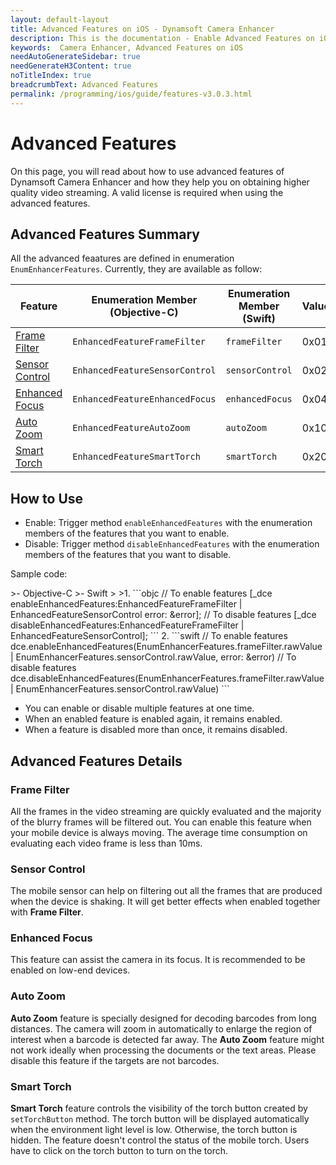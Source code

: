 ```yaml
---
layout: default-layout
title: Advanced Features on iOS - Dynamsoft Camera Enhancer
description: This is the documentation - Enable Advanced Features on iOS.
keywords:  Camera Enhancer, Advanced Features on iOS
needAutoGenerateSidebar: true
needGenerateH3Content: true
noTitleIndex: true
breadcrumbText: Advanced Features
permalink: /programming/ios/guide/features-v3.0.3.html
---
```


# Advanced Features

On this page, you will read about how to use advanced features of Dynamsoft Camera Enhancer and how they help you on obtaining higher quality video streaming. A valid license is required when using the advanced features.

## Advanced Features Summary

All the advanced feaatures are defined in enumeration `EnumEnhancerFeatures`. Currently, they are available as follow:

| Feature | Enumeration Member (Objective-C) | Enumeration Member (Swift) | Value |
| ------- | ------ | ----- | ----- |
| [Frame Filter](#frame-filter) | `EnhancedFeatureFrameFilter` | `frameFilter` | 0x01 |
| [Sensor Control](#sensor-control) | `EnhancedFeatureSensorControl` | `sensorControl` | 0x02 |
| [Enhanced Focus](#enhanced-focus) | `EnhancedFeatureEnhancedFocus` | `enhancedFocus` | 0x04 |
| [Auto Zoom](#auto-zoom) | `EnhancedFeatureAutoZoom` | `autoZoom` | 0x10 |
| [Smart Torch](#smart-torch) | `EnhancedFeatureSmartTorch` | `smartTorch` | 0x20 |

## How to Use

- Enable: Trigger method `enableEnhancedFeatures` with the enumeration members of the features that you want to enable.
- Disable: Trigger method `disableEnhancedFeatures` with the enumeration members of the features that you want to disable.

Sample code:

<div class="sample-code-prefix"></div>
>- Objective-C
>- Swift
>
>1. 
```objc
// To enable features
[_dce enableEnhancedFeatures:EnhancedFeatureFrameFilter | EnhancedFeatureSensorControl error: &error];
// To disable features
[_dce disableEnhancedFeatures:EnhancedFeatureFrameFilter | EnhancedFeatureSensorControl];
```
2. 
```swift
// To enable features
dce.enableEnhancedFeatures(EnumEnhancerFeatures.frameFilter.rawValue | EnumEnhancerFeatures.sensorControl.rawValue, error: &error)
// To disable features
dce.disableEnhancedFeatures(EnumEnhancerFeatures.frameFilter.rawValue | EnumEnhancerFeatures.sensorControl.rawValue)
```

- You can enable or disable multiple features at one time.
- When an enabled feature is enabled again, it remains enabled.
- When a feature is disabled more than once, it remains disabled.

## Advanced Features Details

### Frame Filter

All the frames in the video streaming are quickly evaluated and the majority of the blurry frames will be filtered out. You can enable this feature when your mobile device is always moving. The average time consumption on evaluating each video frame is less than 10ms.

### Sensor Control

The mobile sensor can help on filtering out all the frames that are produced when the device is shaking. It will get better effects when enabled together with **Frame Filter**.

### Enhanced Focus

This feature can assist the camera in its focus. It is recommended to be enabled on low-end devices.

### Auto Zoom

**Auto Zoom** feature is specially designed for decoding barcodes from long distances. The camera will zoom in automatically to enlarge the region of interest when a barcode is detected far away. The **Auto Zoom** feature might not work ideally when processing the documents or the text areas. Please disable this feature if the targets are not barcodes.

### Smart Torch

**Smart Torch** feature controls the visibility of the torch button created by `setTorchButton` method. The torch button will be displayed automatically when the environment light level is low. Otherwise, the torch button is hidden. The feature doesn't control the status of the mobile torch. Users have to click on the torch button to turn on the torch.
